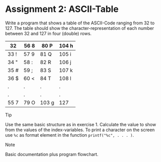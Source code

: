 # Assignment 2: ASCII-Table

Write a program that shows a table of the ASCII-Code ranging from 32 to 127. The table should show the character-representation of each number between 32 and 127 in four (double) rows.

| 32   | 56 8 | 80 P  | 104 h |
|------|------|-------|-------|
| 33 ! | 57 9 | 81 Q  | 105 i |
| 34 " | 58 : | 82 R  | 106 j |
| 35 # | 59 ; | 83 S  | 107 k |
| 36 $ | 60 < | 84 T  | 108 l |
| .    | .    | .     | .     |
| .    | .    | .     | .     |
| 55 7 | 79 O | 103 g | 127   |

> [!TIP] 
> Use the same basic structure as in exercise 1. Calculate the value to show from the values of the index-variables. To print a character on the screen use ```%c``` as format element in the function ```printf("%c", . . . )```.

> [!NOTE] 
>Basic documentation plus program flowchart.
